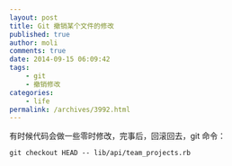 ```yaml
---
layout: post
title: Git 撤销某个文件的修改
published: true
author: moli
comments: true
date: 2014-09-15 06:09:42
tags:
    - git
    - 撤销修改
categories:
    - life
permalink: /archives/3992.html
---
```

有时候代码会做一些零时修改，完事后，回滚回去，git 命令：
  
`git checkout HEAD -- lib/api/team_projects.rb`